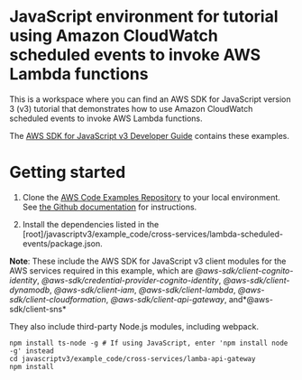 # JavaScript environment for tutorial using Amazon CloudWatch scheduled events to invoke AWS Lambda functions

This is a workspace where you can find an AWS SDK for JavaScript version 3 (v3) tutorial that demonstrates how to
use Amazon CloudWatch scheduled events to invoke AWS Lambda functions.

The [AWS SDK for JavaScript v3 Developer Guide](https://docs.aws.amazon.com/sdk-for-javascript/v3/developer-guide/invoke-lambda-functions-with-scheduled-events.html) contains these examples.

# Getting started

1. Clone the [AWS Code Examples Repository](https://github.com/picante-io/aws-doc-sdk-examples) to your local environment.
   See [the Github documentation](https://docs.github.com/en/github/creating-cloning-and-archiving-repositories/cloning-a-repository) for
   instructions.

1. Install the dependencies listed in the [root]/javascriptv3/example_code/cross-services/lambda-scheduled-events/package.json.

**Note**: These include the AWS SDK for JavaScript v3 client modules for the AWS services required in this example,
which are _@aws-sdk/client-cognito-identity_, _@aws-sdk/credential-provider-cognito-identity_, _@aws-sdk/client-dynamodb_,
_@aws-sdk/client-iam_, _@aws-sdk/client-lambda_, _@aws-sdk/client-cloudformation_, _@aws-sdk/client-api-gateway_, and*@aws-sdk/client-sns*

They also include third-party Node.js modules, including webpack.

```
npm install ts-node -g # If using JavaScript, enter 'npm install node -g' instead
cd javascriptv3/example_code/cross-services/lamba-api-gateway
npm install
```
